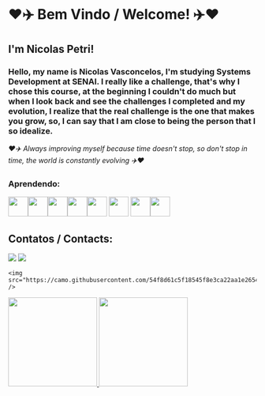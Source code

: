 # ❤️✈️ Bem Vindo / Welcome! ✈️❤️

## I'm Nicolas Petri!

### Hello, my name is Nicolas Vasconcelos, I'm studying Systems Development at SENAI. I really like a challenge, that's why I chose this course, at the beginning I couldn't do much but when I look back and see the challenges I completed and my evolution, I realize that the real challenge is the one that makes you grow, so, I can say that I am close to being the person that I so idealize.

*❤️✈️ Always improving myself because time doesn't stop, so don't stop in time, the world is constantly evolving ✈️❤️*

### Aprendendo:
<img src="https://cdn.jsdelivr.net/gh/devicons/devicon/icons/java/java-original.svg" width="40" height="40"/><img src="https://upload.wikimedia.org/wikipedia/commons/thumb/f/fa/Microsoft_Azure.svg/2048px-Microsoft_Azure.svg.png" width="40" height="40"/><img src="https://upload.wikimedia.org/wikipedia/commons/thumb/6/61/HTML5_logo_and_wordmark.svg/2048px-HTML5_logo_and_wordmark.svg.png" width="40" height="40"/><img src="https://cdn.jsdelivr.net/gh/devicons/devicon/icons/linux/linux-original.svg" width="40" height="40"/><img src="https://futurumresearch.com/wp-content/uploads/2020/01/aws-logo.png" width="40" height="40"/>
<img src="https://www.stonebranch.com/integration-hub/media/3c/64/66/1636642258/Stonebranch_SQL_Vendor_Product_Logo.svg" width="40" height="40"/> <img src="https://walde.co/wp-content/uploads/2016/09/nodejs_logo.png" width="40" height="40"/><img src="https://upload.wikimedia.org/wikipedia/commons/thumb/c/c3/Python-logo-notext.svg/1200px-Python-logo-notext.svg.png" width="40" height="40"/>

## Contatos / Contacts:

<div>
  <a href="https://www.instagram.com/n_petri_/" target="_blank"><img src="https://img.shields.io/badge/-Instagram-%23E4405F?style=for-the-badge&logo=instagram&logoColor=white" target="_blank"></a>
  <a href="https://www.linkedin.com/in/nicolas-v-111942278/" target="_blank"><img src="https://img.shields.io/badge/-LinkedIn-%230077B5?style=for-the-badge&logo=linkedin&logoColor=white" target="_blank"></a>
  <div>

    <img src="https://camo.githubusercontent.com/54f8d61c5f18545f8e3ca22aa1e2654333ecc8446cd8dbcbe50cf877cf00a6ad/68747470733a2f2f6d65646961322e67697068792e636f6d2f6d656469612f7167515567674143335066763638377150432f67697068792e6769663f6369643d6563663035653437317435626d7a6f796164356630316667796970636c39713233667a6f7578707964773567336c34772665703d76315f676966735f736561726368267269643d67697068792e6769662663743d67" />
<a href="https://github.com/nvpetri">
<img height="180em" src="https://github-readme-stats.vercel.app/api/top-langs/?username=nvpetri&layout=compact&langs_count=7&theme=dracula"/>
<img height="180em" src="https://github-readme-stats.vercel.app/api?username=nvpetri&show_icons=true&theme=dracula&include_all_commits=true&count_private=true"/>
  </div>
  
  
<!--
**nvpetri/nvpetri** is a ✨ _special_ ✨ repository because its `README.md` (this file) appears on your GitHub profile.

Here are some ideas to get you started:

- 🔭 I’m currently working on ...
- 🌱 I’m currently learning ...
- 👯 I’m looking to collaborate on ...
- 🤔 I’m looking for help with ...
- 💬 Ask me about ...
- 📫 How to reach me: ...
- 😄 Pronouns: ...
- ⚡ Fun fact: ...
-->
